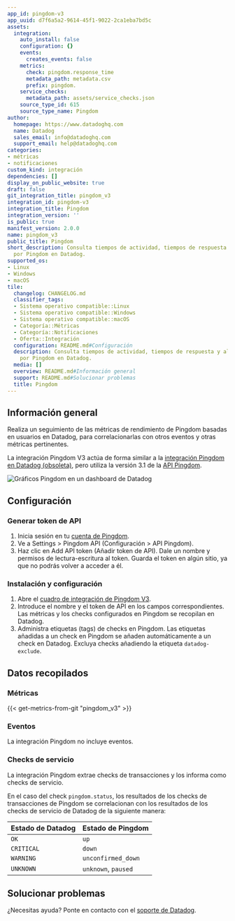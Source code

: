 ```yaml
---
app_id: pingdom-v3
app_uuid: d7f6a5a2-9614-45f1-9022-2ca1eba7bd5c
assets:
  integration:
    auto_install: false
    configuration: {}
    events:
      creates_events: false
    metrics:
      check: pingdom.response_time
      metadata_path: metadata.csv
      prefix: pingdom.
    service_checks:
      metadata_path: assets/service_checks.json
    source_type_id: 615
    source_type_name: Pingdom
author:
  homepage: https://www.datadoghq.com
  name: Datadog
  sales_email: info@datadoghq.com
  support_email: help@datadoghq.com
categories:
- métricas
- notificaciones
custom_kind: integración
dependencies: []
display_on_public_website: true
draft: false
git_integration_title: pingdom_v3
integration_id: pingdom-v3
integration_title: Pingdom
integration_version: ''
is_public: true
manifest_version: 2.0.0
name: pingdom_v3
public_title: Pingdom
short_description: Consulta tiempos de actividad, tiempos de respuesta y alertas recopilados
  por Pingdom en Datadog.
supported_os:
- Linux
- Windows
- macOS
tile:
  changelog: CHANGELOG.md
  classifier_tags:
  - Sistema operativo compatible::Linux
  - Sistema operativo compatible::Windows
  - Sistema operativo compatible::macOS
  - Categoría::Métricas
  - Categoría::Notificaciones
  - Oferta::Integración
  configuration: README.md#Configuración
  description: Consulta tiempos de actividad, tiempos de respuesta y alertas recopilados
    por Pingdom en Datadog.
  media: []
  overview: README.md#Información general
  support: README.md#Solucionar problemas
  title: Pingdom
---
```


<!--  SOURCED FROM https://github.com/DataDog/integrations-internal-core -->
## Información general

Realiza un seguimiento de las métricas de rendimiento de Pingdom basadas en usuarios en Datadog, para correlacionarlas con otros eventos y otras métricas pertinentes.

La integración Pingdom V3 actúa de forma similar a la [integración Pingdom en Datadog (obsoleta)][1], pero utiliza la versión 3.1 de la [API Pingdom][2].

![Gráficos Pingdom en un dashboard de Datadog][3]

## Configuración

### Generar token de API

1. Inicia sesión en tu [cuenta de Pingdom][4].
2. Ve a Settings > Pingdom API (Configuración > API Pingdom).
3. Haz clic en Add API token (Añadir token de API). Dale un nombre y permisos de lectura-escritura al token. Guarda el token en algún sitio, ya que no podrás volver a acceder a él.

### Instalación y configuración

1. Abre el [cuadro de integración de Pingdom V3][5].
2. Introduce el nombre y el token de API en los campos correspondientes. Las métricas y los checks configurados en Pingdom se recopilan en Datadog.
3. Administra etiquetas (tags) de checks en Pingdom. Las etiquetas añadidas a un check en Pingdom se añaden automáticamente a un check en Datadog. Excluya checks añadiendo la etiqueta `datadog-exclude`. 

## Datos recopilados

### Métricas
{{< get-metrics-from-git "pingdom_v3" >}}


### Eventos

La integración Pingdom no incluye eventos.

### Checks de servicio

La integración Pingdom extrae checks de transacciones y los informa como checks de servicio.

En el caso del check `pingdom.status`, los resultados de los checks de transacciones de Pingdom se correlacionan con los resultados de los checks de servicio de Datadog de la siguiente manera:

| Estado de Datadog | Estado de Pingdom      |
| -------------- | ------------------- |
| `OK`           | `up`                |
| `CRITICAL`     | `down`              |
| `WARNING`      | `unconfirmed_down`  |
| `UNKNOWN`      | `unknown`, `paused` |

## Solucionar problemas

¿Necesitas ayuda? Ponte en contacto con el [soporte de Datadog][7].

[1]: https://docs.datadoghq.com/es/integrations/pingdom/
[2]: https://docs.pingdom.com/api/
[3]: images/pingdom_dashboard.png
[4]: https://my.pingdom.com/
[5]: https://app.datadoghq.com/account/settings#integrations/pingdom-v3
[6]: https://github.com/DataDog/integrations-internal-core/blob/main/pingdom/metadata.csv
[7]: https://docs.datadoghq.com/es/help